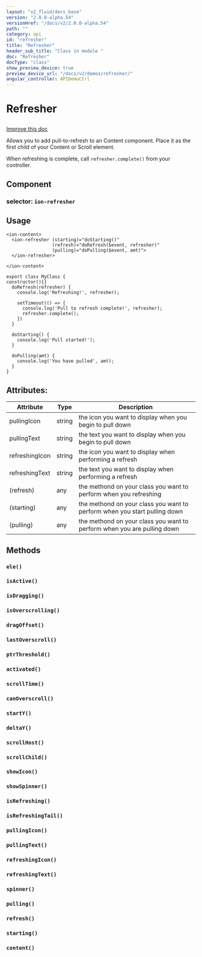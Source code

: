 ```yaml
---
layout: "v2_fluid/docs_base"
version: "2.0.0-alpha.54"
versionHref: "/docs/v2/2.0.0-alpha.54"
path: ""
category: api
id: "refresher"
title: "Refresher"
header_sub_title: "Class in module "
doc: "Refresher"
docType: "class"
show_preview_device: true
preview_device_url: "/docs/v2/demos/refresher/"
angular_controller: APIDemoCtrl 
---
```










<h1 class="api-title">


Refresher






</h1>

<a class="improve-v2-docs" href='http://github.com/driftyco/ionic/edit/2.0/ionic/components/scroll/pull-to-refresh.ts#L6'>
Improve this doc
</a>






<p>Allows you to add pull-to-refresh to an Content component.
Place it as the first child of your Content or Scroll element.</p>
<p>When refreshing is complete, call <code>refresher.complete()</code> from your controller.</p>


<h2>Component</h2>
<h3>selector: <code>ion-refresher</code></h3>
<!-- @usage tag -->

<h2>Usage</h2>

<pre><code class="lang-html">&lt;ion-content&gt;
  &lt;ion-refresher (starting)=&quot;doStarting()&quot;
                 (refresh)=&quot;doRefresh($event, refresher)&quot;
                 (pulling)=&quot;doPulling($event, amt)&quot;&gt;
  &lt;/ion-refresher&gt;

&lt;/ion-content&gt;
</code></pre>
<pre><code class="lang-ts">export class MyClass {
constructor(){}
  doRefresh(refresher) {
    console.log(&#39;Refreshing!&#39;, refresher);

    setTimeout(() =&gt; {
      console.log(&#39;Pull to refresh complete!&#39;, refresher);
      refresher.complete();
    })
  }

  doStarting() {
    console.log(&#39;Pull started!&#39;);
  }

  doPulling(amt) {
    console.log(&#39;You have pulled&#39;, amt);
  }
}
</code></pre>




<!-- @property tags -->

<h2>Attributes:</h2>
<table class="table" style="margin:0;">
<thead>
<tr>
<th>Attribute</th>
































<th>Type</th>


<th>Description</th>
</tr>
</thead>
<tbody>

<tr>
<td>
pullingIcon
</td>


<td>
string
</td>


<td>
the icon you want to display when you begin to pull down
</td>
</tr>

<tr>
<td>
pullingText
</td>


<td>
string
</td>


<td>
the text you want to display when you begin to pull down
</td>
</tr>

<tr>
<td>
refreshingIcon
</td>


<td>
string
</td>


<td>
the icon you want to display when performing a refresh
</td>
</tr>

<tr>
<td>
refreshingText
</td>


<td>
string
</td>


<td>
the text you want to display when performing a refresh
</td>
</tr>

<tr>
<td>
(refresh)
</td>


<td>
any
</td>


<td>
the methond on your class you want to perform when you refreshing
</td>
</tr>

<tr>
<td>
(starting)
</td>


<td>
any
</td>


<td>
the methond on your class you want to perform when you start pulling down
</td>
</tr>

<tr>
<td>
(pulling)
</td>


<td>
any
</td>


<td>
the methond on your class you want to perform when you are pulling down
</td>
</tr>

</tbody>
</table>


<!-- methods on the class -->

<h2>Methods</h2>

<div id="ele"></div>

<h3>
<code>ele()</code>
  

</h3>












<div id="isActive"></div>

<h3>
<code>isActive()</code>
  

</h3>












<div id="isDragging"></div>

<h3>
<code>isDragging()</code>
  

</h3>












<div id="isOverscrolling"></div>

<h3>
<code>isOverscrolling()</code>
  

</h3>












<div id="dragOffset"></div>

<h3>
<code>dragOffset()</code>
  

</h3>












<div id="lastOverscroll"></div>

<h3>
<code>lastOverscroll()</code>
  

</h3>












<div id="ptrThreshold"></div>

<h3>
<code>ptrThreshold()</code>
  

</h3>












<div id="activated"></div>

<h3>
<code>activated()</code>
  

</h3>












<div id="scrollTime"></div>

<h3>
<code>scrollTime()</code>
  

</h3>












<div id="canOverscroll"></div>

<h3>
<code>canOverscroll()</code>
  

</h3>












<div id="startY"></div>

<h3>
<code>startY()</code>
  

</h3>












<div id="deltaY"></div>

<h3>
<code>deltaY()</code>
  

</h3>












<div id="scrollHost"></div>

<h3>
<code>scrollHost()</code>
  

</h3>












<div id="scrollChild"></div>

<h3>
<code>scrollChild()</code>
  

</h3>












<div id="showIcon"></div>

<h3>
<code>showIcon()</code>
  

</h3>












<div id="showSpinner"></div>

<h3>
<code>showSpinner()</code>
  

</h3>












<div id="isRefreshing"></div>

<h3>
<code>isRefreshing()</code>
  

</h3>












<div id="isRefreshingTail"></div>

<h3>
<code>isRefreshingTail()</code>
  

</h3>












<div id="pullingIcon"></div>

<h3>
<code>pullingIcon()</code>
  

</h3>












<div id="pullingText"></div>

<h3>
<code>pullingText()</code>
  

</h3>












<div id="refreshingIcon"></div>

<h3>
<code>refreshingIcon()</code>
  

</h3>












<div id="refreshingText"></div>

<h3>
<code>refreshingText()</code>
  

</h3>












<div id="spinner"></div>

<h3>
<code>spinner()</code>
  

</h3>












<div id="pulling"></div>

<h3>
<code>pulling()</code>
  

</h3>












<div id="refresh"></div>

<h3>
<code>refresh()</code>
  

</h3>












<div id="starting"></div>

<h3>
<code>starting()</code>
  

</h3>












<div id="content"></div>

<h3>
<code>content()</code>
  

</h3>










<!-- related link --><!-- end content block -->


<!-- end body block -->

